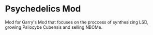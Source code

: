 # Psychedelics Mod
Mod for Garry's Mod that focuses on the proccess of synthesizing LSD, growing Psilocybe Cubensis and selling NBOMe.
